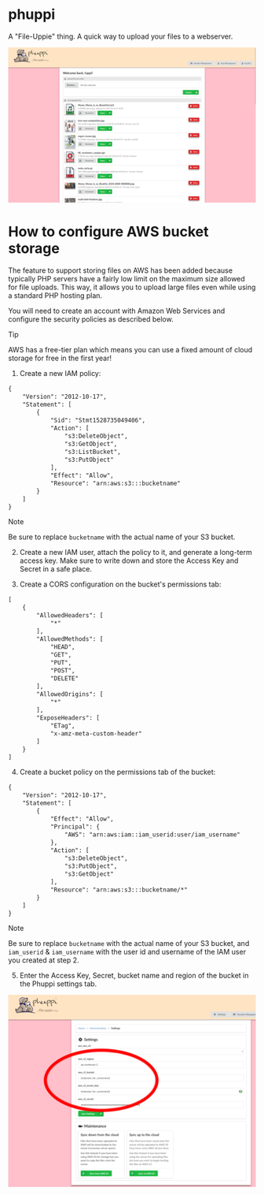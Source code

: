 # phuppi

A "File-Uppie" thing. A quick way to upload your files to a webserver.

![Preview of Phuppi file uploader](/assets/screenshots/preview.png)

# How to configure AWS bucket storage

The feature to support storing files on AWS has been added because typically PHP servers have a fairly low limit on the maximum size allowed for file uploads. This way, it allows you to upload large files even while using a standard PHP hosting plan. 

You will need to create an account with Amazon Web Services and configure the security policies as described below.

> [!Tip]
> AWS has a free-tier plan which means you can use a fixed amount of cloud storage for free in the first year! 

1. Create a new IAM policy:

```
{
    "Version": "2012-10-17",
    "Statement": [
        {
            "Sid": "Stmt1528735049406",
            "Action": [
                "s3:DeleteObject",
                "s3:GetObject",
                "s3:ListBucket",
                "s3:PutObject"
            ],
            "Effect": "Allow",
            "Resource": "arn:aws:s3:::bucketname"
        }
    ]
}
```
> [!Note]
> Be sure to replace ```bucketname``` with the actual name of your S3 bucket. 

2. Create a new IAM user, attach the policy to it, and generate a long-term access key. Make sure to write down and store the Access Key and Secret in a safe place.

3. Create a CORS configuration on the bucket's permissions tab:
```
[
    {
        "AllowedHeaders": [
            "*"
        ],
        "AllowedMethods": [
            "HEAD",
            "GET",
            "PUT",
            "POST",
            "DELETE"
        ],
        "AllowedOrigins": [
            "*"
        ],
        "ExposeHeaders": [
            "ETag",
            "x-amz-meta-custom-header"
        ]
    }
]
```
4. Create a bucket policy on the permissions tab of the bucket:

```
{
    "Version": "2012-10-17",
    "Statement": [
        {
            "Effect": "Allow",
            "Principal": {
                "AWS": "arn:aws:iam::iam_userid:user/iam_username"
            },
            "Action": [
                "s3:DeleteObject",
                "s3:PutObject",
                "s3:GetObject"
            ],
            "Resource": "arn:aws:s3:::bucketname/*"
        }
    ]
}
```
> [!Note]
> Be sure to replace ```bucketname``` with the actual name of your S3 bucket, and ```iam_userid``` & ```iam_username``` with the user id and username of the IAM user you created at step 2.

5. Enter the Access Key, Secret, bucket name and region of the bucket in the Phuppi settings tab.

![Screenshot of S3 Settings](/assets/screenshots/aws-s3-settings.png)

